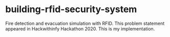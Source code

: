 # building-rfid-security-system
Fire detection and evacuation simulation with RFID. This problem statement appeared in Hackwithinfy Hackathon 2020. This is my implementation.
